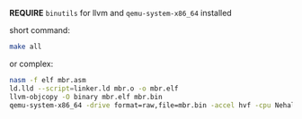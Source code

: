 **REQUIRE** `binutils` for llvm and `qemu-system-x86_64` installed

short command:
```sh
make all
```
or complex:
```sh
nasm -f elf mbr.asm
ld.lld --script=linker.ld mbr.o -o mbr.elf
llvm-objcopy -O binary mbr.elf mbr.bin
qemu-system-x86_64 -drive format=raw,file=mbr.bin -accel hvf -cpu Nehalem
```

